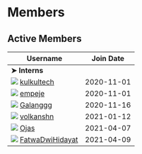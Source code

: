 # Members

## Active Members

|**Username**|**Join Date**|
|------------|-------------|
|**➤ Interns**||
|[![][kulkultech-img]][kulkultech-gh]&nbsp;[kulkultech](profiles/kulkultech.md)|2020-11-01|
|[![][empeje-img]][empeje-gh]&nbsp;[empeje](profiles/empeje.md)|2020-11-01|
|[![][galanggg-img]][galanggg-gh]&nbsp;[Galanggg](profiles/galanggg.md)|2020-11-16|
|[![][volkansahn-img]][volkansahn-gh]&nbsp;[volkanshn](profiles/volkansahn.md)|2021-01-12|
|[![][ojasthisside-img]][ojasthisside-gh]&nbsp;[Ojas](profiles/ojas.md)|2021-04-07|
|[![][FatwaDwiHidayat-img]][FatwaDwiHidayat-gh]&nbsp;[FatwaDwiHidayat](profiles/FatwaDwiHidayat.md)|2021-04-09|
<!---
Put images link below
-->
[kulkultech-img]: https://github.com/kulkultech.png?size=25
[empeje-img]: https://github.com/empeje.png?size=25
[galanggg-img]: https://github.com/galanggg.png?size=25
[volkansahn-img]:https://github.com/volkansahn.png?size=25
[ojasthisside-img]:https://github.com/ojasthisside.png?size=25
[FatwaDwiHidayat-img]:https://github.com/FatwaDwiHidayat.png?size=25

<!---
Put GitHub profiles link below
-->
[kulkultech-gh]: https://github.com/kulkultech
[empeje-gh]: https://github.com/empeje
[galanggg-gh]: https://github.com/galanggg
[volkansahn-gh]: https://github.com/volkansahn
[ojasthisside-gh]: https://github.com/ojasthisside
[FatwaDwiHidayat-gh]: https://github.com/FatwaDwiHidayat
